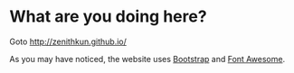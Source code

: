 What are you doing here?
========================
Goto http://zenithkun.github.io/

As you may have noticed, the website uses <a href="https://github.com/twbs/bootstrap">Bootstrap</a> and <a href="https://github.com/FortAwesome/Font-Awesome">Font Awesome</a>.
